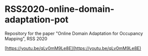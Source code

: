 # RSS2020-online-domain-adaptation-pot
Repository for the paper "Online Domain Adaptation for Occupancy Mapping", RSS 2020

[https://youtu.be/qLv0mM9Le8E](https://youtu.be/qLv0mM9Le8E)
